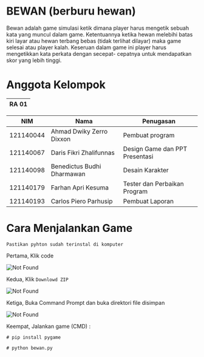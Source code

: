 # BEWAN  (berburu hewan)
Bewan adalah game simulasi ketik dimana player harus mengetik sebuah kata yang
muncul dalam game. Ketentuannya ketika hewan melebihi batas kiri layar atau 
hewan terbang bebas (tidak terlihat dilayar) maka game selesai atau player kalah.
Keseruan dalam game ini player harus mengetikkan kata perkata dengan secepat-
cepatnya untuk mendapatkan skor yang lebih tinggi.


# Anggota Kelompok

| RA 01 |
| ----- |

|    NIM    |              Nama            |         Penugasan              |
| --------- | ---------------------------- | ------------------------------ |
| 121140044 | Ahmad Dwiky Zerro Dixxon     | Pembuat program                |
| 121140067 | Daris Fikri Zhalifunnas      | Design Game dan PPT Presentasi |
| 121140098 | Benedictus Budhi Dharmawan   | Desain Karakter                |
| 121140179 | Farhan Apri Kesuma           | Tester dan Perbaikan Program   |
| 121140193 | Carlos Piero Parhusip        | Pembuat Laporan                |


# Cara Menjalankan Game

`Pastikan pyhton sudah terinstal di komputer`


Pertama, Klik code

![Not Found](https://github.com/1wikii/BEWAN-berburu-hewan-/blob/main/img/download.png)

Kedua, Klik `Downlowd ZIP`

![Not Found](https://github.com/1wikii/BEWAN-berburu-hewan-/blob/main/img/download-klik.png)


Ketiga, Buka Command Prompt dan buka direktori file disimpan 

![Not Found](https://github.com/1wikii/BEWAN-berburu-hewan-/blob/main/img/direktori.png)


Keempat, Jalankan game (CMD) : 

```
# pip install pygame

# python bewan.py
```



 

